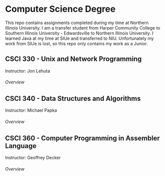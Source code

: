 # Computer Science Degree
This repo contains assignments completed during my time at Northern Illinois University. I am a transfer student from Harper Community College to Southern Illinois University - Edwardsville to Northern Illinois University. I learned Java at my time at SIUe and transferred to NIU. Unfortunately my work from SIUe is lost, so this repo only contains my work as a Junior. 

## CSCI 330 - Unix and Network Programming
Instructor: Jon Lehuta
###### Overview


## CSCI 340 - Data Structures and Algorithms
Instructor: Michael Papka
###### Overview


## CSCI 360 - Computer Programming in Assembler Language
Instructor: Geoffrey Decker
###### Overview

